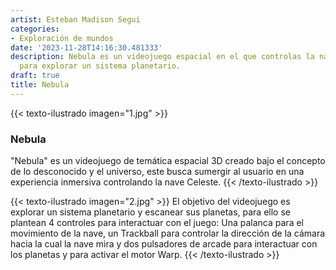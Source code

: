 ```yaml
---
artist: Esteban Madison Segui
categories:
- Exploración de mundos
date: '2023-11-28T14:16:30.481333'
description: Nebula es un videojuego espacial en el que controlas la nave “Celeste”
  para explorar un sistema planetario.
draft: true
title: Nebula
---
```

{{< texto-ilustrado imagen="1.jpg" >}}
### Nebula

"Nebula" es un videojuego de temática espacial 3D creado bajo el concepto de lo desconocido y el universo, este busca sumergir al usuario en una experiencia inmersiva controlando la nave Celeste.
{{< /texto-ilustrado >}}

{{< texto-ilustrado imagen="2.jpg" >}}
El objetivo del videojuego es explorar un sistema planetario y escanear sus planetas, para ello se plantean 4 controles para interactuar con el juego: Una palanca para el movimiento de la nave, un Trackball para controlar la dirección de la cámara hacia la cual la nave mira y dos pulsadores de arcade para interactuar con los planetas y para activar el motor Warp.
{{< /texto-ilustrado >}}
